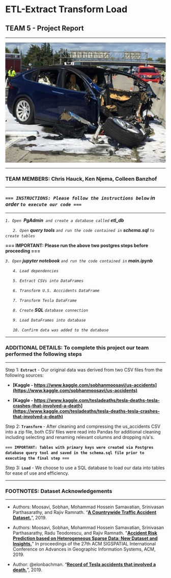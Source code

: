 # **ETL-Extract Transform Load**
## **TEAM 5 - Project Report**
***

![Fatal Tesla Model X Crash - Business Insider](images/Fatal%20Tesla%20Model%20X%20Crash%20-%20Business%20Insider.png)

***
### **TEAM MEMBERS: Chris Hauck, Ken Njema, Colleen Banzhof**
***
### _**`=== INSTRUCTIONS: Please follow the instructions below` in order `to execute our code ===`**_
***

_`1. Open `**PgAdmin**` and create a database called` **etl_db**_

_&nbsp;&nbsp;&nbsp;&nbsp;&nbsp;&nbsp;`2. Open` **query tools** `and run the code contained in` **schema.sql** `to create tables`_

**=== IMPORTANT: Please run the above two postgres steps before proceeding ===**

_`3. Open` **jupyter notebook** `and run the code contained in` **main.ipynb**_

_&nbsp;&nbsp;&nbsp;&nbsp;&nbsp;&nbsp;`4. Load dependencies`_

_&nbsp;&nbsp;&nbsp;&nbsp;&nbsp;&nbsp;`5. Extract CSVs into DataFrames`_

_&nbsp;&nbsp;&nbsp;&nbsp;&nbsp;&nbsp;`6. Transform U.S. Acccidents DataFrame`_

_&nbsp;&nbsp;&nbsp;&nbsp;&nbsp;&nbsp;`7. Transform Tesla DataFrame`_

_&nbsp;&nbsp;&nbsp;&nbsp;&nbsp;&nbsp;`8. Create` **SQL** `database connection`_

_&nbsp;&nbsp;&nbsp;&nbsp;&nbsp;&nbsp;`9. Load DataFrames into database`_

_&nbsp;&nbsp;&nbsp;&nbsp;&nbsp;&nbsp;`10. Confirm data was added to the database`_

*** 
### **ADDITIONAL DETAILS: To complete this project our team performed the following steps**
***

Step 1: **`Extract`** - Our original data was derived from two CSV files from the following sources:

- __[Kaggle - https://www.kaggle.com/sobhanmoosavi/us-accidents](https://www.kaggle.com/sobhanmoosavi/us-accidents)__

- __[Kaggle - https://www.kaggle.com/tesladeaths/tesla-deaths-tesla-crashes-that-involved-a-death](https://www.kaggle.com/tesladeaths/tesla-deaths-tesla-crashes-that-involved-a-death)__

Step 2: **`Transform`** - After cleaning and compressing the us_accidents CSV into a zip file, both CSV files were read into Pandas for additional cleaning including selecting and renaming relevant columns and dropping n/a's.

**`=== IMPORTANT: Tables with primary keys were created via Postgres database query tool and saved in the schema.sql file prior to executing the final step ===`**

Step 3: **`Load`** - We choose to use a SQL database to load our data into tables for ease of use and efficiency. 

*** 
### **FOOTNOTES: Dataset Acknowledgements**
***
* Authors: Moosavi, Sobhan, Mohammad Hossein Samavatian, Srinivasan Parthasarathy, and Rajiv Ramnath. “__[A Countrywide Traffic Accident Dataset.](https://arxiv.org/abs/1906.05409)__”, 2019.

* Authors: Moosavi, Sobhan, Mohammad Hossein Samavatian, Srinivasan Parthasarathy, Radu Teodorescu, and Rajiv Ramnath. "__[Accident Risk Prediction based on Heterogeneous Sparse Data: New Dataset and Insights.](https://arxiv.org/abs/1909.09638)__" In proceedings of the 27th ACM SIGSPATIAL International Conference on Advances in Geographic Information Systems, ACM, 2019.

* Author: @elonbachman. “__[Record of Tesla accidents that involved a death.](https://zenodo.org/record/3378952/files/Tesla%20deaths.xlsx%20-%20Deaths%20%281%29.csv)__”, 2019.
